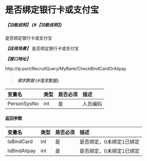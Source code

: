 # 是否绑定银行卡或支付宝

##### _【功能说明】_ {#【功能说明】}

是否绑定银行卡或支付宝

_**【应用场景】**_
是否绑定银行卡或支付宝


_**【接口地址】**_

http://ip:port/RecruitQuery/MyBank/CheckBindCardOrAlipay

> #### _请求数据_ {#请求数据}

| 变量名 | 类型 | 是否必须 | 描述 |
| :--- | :--- | :--- | :--- |
| PersonSysNo| int| 是 | 人员编码 |


#### 返回参数

| 变量名 | 类型 | 是否必须 | 描述 |
| :--- | :--- | :--- | :--- |
| IsBindCard| int | 是 | 是否绑定，0未绑定1已绑定 |
| IsBindAlipay| int | 是 | 是否绑定，0未绑定1已绑定 |


